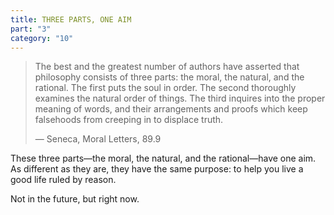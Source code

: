 ```yaml
---
title: THREE PARTS, ONE AIM
part: "3"
category: "10"
---
```


> The best and the greatest number of authors have asserted that philosophy consists of three parts: the moral, the natural, and the rational. The first puts the soul in order. The second thoroughly examines the natural order of things. The third inquires into the proper meaning of words, and their arrangements and proofs which keep falsehoods from creeping in to displace truth.
>
> — Seneca, Moral Letters, 89.9

These three parts—the moral, the natural, and the rational—have one aim. As different as they are, they have the same purpose: to help you live a good life ruled by reason.

Not in the future, but right now.
